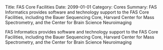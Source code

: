 Title: FAS Core Facilities
Date: 2099-01-01
Category: Cores
Summary: FAS Informatics provides software and technology support to the FAS Core Facilities, including the Bauer Sequencing Core, Harvard Center for Mass Spectrometry, and the Center for Brain Science Neuroimaging 

FAS Informatics provides software and technology support to the FAS Core Facilities, including the Bauer Sequencing Core, Harvard Center for Mass Spectrometry, and the Center for Brain Science Neuroimaging 
